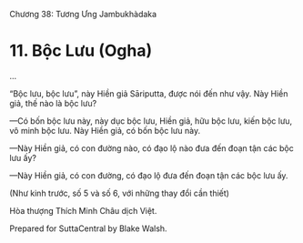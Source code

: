  

Chương 38: Tương Ưng Jambukhàdaka

# 11\. Bộc Lưu (Ogha)

…

“Bộc lưu, bộc lưu”, này Hiền giả Sāriputta, được nói đến như vậy. Này Hiền giả, thế nào là bộc lưu?

—Có bốn bộc lưu này, này dục bộc lưu, Hiền giả, hữu bộc lưu, kiến bộc lưu, vô minh bộc lưu. Này Hiền giả, có bốn bộc lưu này.

—Này Hiền giả, có con đường nào, có đạo lộ nào đưa đến đoạn tận các bộc lưu ấy?

—Này Hiền giả, có con đường, có đạo lộ đưa đến đoạn tận các bộc lưu ấy.

(Như kinh trước, số 5 và số 6, với những thay đổi cần thiết)

Hòa thượng Thích Minh Châu dịch Việt.

Prepared for SuttaCentral by Blake Walsh.